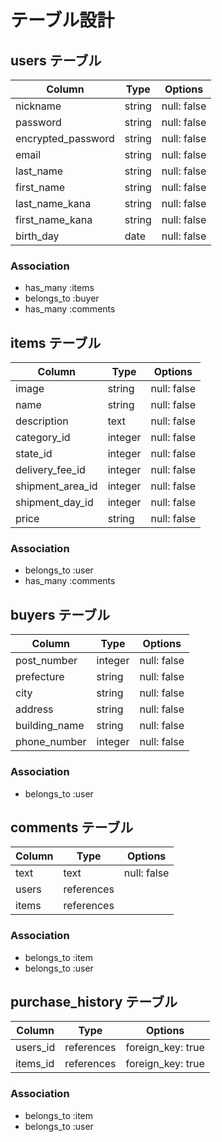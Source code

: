 # テーブル設計

## users テーブル

| Column                  | Type   | Options     |
| ----------------------- | ------ | ----------- |
| nickname                | string | null: false |
| password                | string | null: false |
| encrypted_password      | string | null: false |
| email                   | string | null: false |
| last_name               | string | null: false |
| first_name              | string | null: false |
| last_name_kana          | string | null: false |
| first_name_kana         | string | null: false |
| birth_day               | date   | null: false |

### Association

- has_many :items
- belongs_to :buyer
- has_many :comments

## items テーブル

| Column           | Type    | Options     |
| ---------------- | --------| ----------- |
| image            | string  | null: false |
| name             | string  | null: false |
| description      | text    | null: false |
| category_id      | integer | null: false |
| state_id         | integer | null: false |
| delivery_fee_id  | integer | null: false |
| shipment_area_id | integer | null: false |
| shipment_day_id  | integer | null: false |
| price            | string  | null: false |

### Association

- belongs_to :user
- has_many :comments

## buyers テーブル

| Column          | Type    | Options     |
| --------------- | ------- | ----------- |
| post_number     | integer | null: false |
| prefecture      | string  | null: false |
| city            | string  | null: false |
| address         | string  | null: false |
| building_name   | string  | null: false |
| phone_number    | integer | null: false |

### Association

- belongs_to :user


## comments テーブル

| Column      | Type       | Options                        |
| ----------- | ---------- | ------------------------------ |
| text        | text       | null: false |
| users       | references |             |
| items       | references |             |

### Association

- belongs_to :item
- belongs_to :user


## purchase_history テーブル

| Column      | Type       | Options            |
| ----------- | ---------- | ------------------ |
| users_id    | references | foreign_key: true  |
| items_id    | references | foreign_key: true  |

### Association

- belongs_to :item
- belongs_to :user